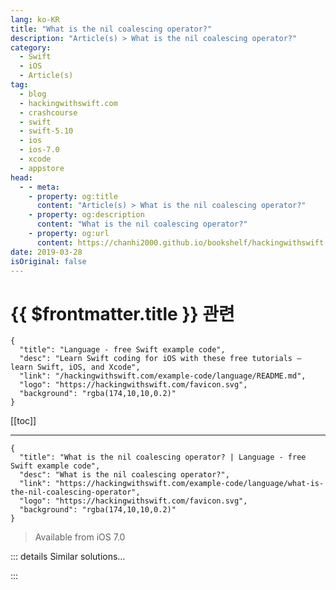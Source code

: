 ```yaml
---
lang: ko-KR
title: "What is the nil coalescing operator?"
description: "Article(s) > What is the nil coalescing operator?"
category:
  - Swift
  - iOS
  - Article(s)
tag: 
  - blog
  - hackingwithswift.com
  - crashcourse
  - swift
  - swift-5.10
  - ios
  - ios-7.0
  - xcode
  - appstore
head:
  - - meta:
    - property: og:title
      content: "Article(s) > What is the nil coalescing operator?"
    - property: og:description
      content: "What is the nil coalescing operator?"
    - property: og:url
      content: https://chanhi2000.github.io/bookshelf/hackingwithswift.com/example-code/language/what-is-the-nil-coalescing-operator.html
date: 2019-03-28
isOriginal: false
---
```


# {{ $frontmatter.title }} 관련

```component VPCard
{
  "title": "Language - free Swift example code",
  "desc": "Learn Swift coding for iOS with these free tutorials – learn Swift, iOS, and Xcode",
  "link": "/hackingwithswift.com/example-code/language/README.md",
  "logo": "https://hackingwithswift.com/favicon.svg",
  "background": "rgba(174,10,10,0.2)"
}
```

[[toc]]

---

```component VPCard
{
  "title": "What is the nil coalescing operator? | Language - free Swift example code",
  "desc": "What is the nil coalescing operator?",
  "link": "https://hackingwithswift.com/example-code/language/what-is-the-nil-coalescing-operator",
  "logo": "https://hackingwithswift.com/favicon.svg",
  "background": "rgba(174,10,10,0.2)"
}
```

> Available from iOS 7.0

<!-- TODO: 작성 -->

<!-- 
Optionals are a powerful source of safety in Swift, but can also be annoying if you find them littered throughout your code. Swift's nil coalescing operator helps you solve this problem by either unwrapping an optional if it has a value, or providing a default if the optional is empty.

Here's an example to get you started:

```swift
let name: String? = nil
let unwrappedName = name ?? "Anonymous"
```

Because `name` is an optional string, we need to unwrap it safely to ensure it has a meaningful value. The nil coalescing operator – `??` – does exactly that, but if it finds the optional has no value then it uses a default instead. In this case, the default is "Anonymous". What this means is that `unwrappedName` has the data type `String` rather than `String?` because it can be guaranteed to have a value.

You don't need to create a separate variable to use nil coalescing. For example, this works fine too:

```swift
print("Hello, \(name ?? "Anonymous")!")
```

-->

::: details Similar solutions…

<!--
/example-code/language/how-to-loop-over-non-nil-items-in-an-array">How to loop over non-nil items in an array 
/example-code/language/how-to-use-operator-overloading">How to use operator overloading 
/example-code/language/what-is-the-ternary-operator">What is the ternary operator? 
/example-code/system/how-to-save-user-settings-using-userdefaults">How to save user settings using UserDefaults 
/quick-start/concurrency/how-to-create-a-custom-asyncsequence">How to create a custom AsyncSequence</a>
-->

:::

